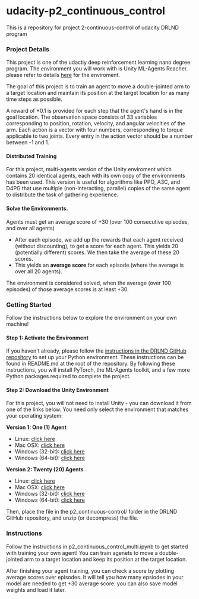 # udacity-p2_continuous_control
This is a repository for project 2-continuous-control of udacity DRLND program

### Project Details
This project is one of the udactiy deep reinforcement learning nano degree program. The environment you will work with is Unity ML-Agents Reacher. please refer to details [here](https://github.com/Unity-Technologies/ml-agents/blob/master/docs/Learning-Environment-Examples.md#reacher) for the enviroment.

The goal of this project is to train an agent to move a double-jointed arm to a target location and maintain its position at the target location for as many time steps as possible.

A reward of +0.1 is provided for each step that the agent's hand is in the goal location.
The observation space consists of 33 variables corresponding to position, rotation, velocity, and angular velocities of the arm. Each action is a vector with four numbers, corresponding to torque applicable to two joints. Every entry in the action vector should be a number between -1 and 1.

#### Distributed Training
For this project, multi-agents version of the Unity enviroment which contains 20 identical agents, each with its own copy of the environments has been used. This version is useful for algorithms like PPO, A3C, and D4PG that use multiple (non-interacting, parallel) copies of the same agent to distribute the task of gathering experience.

#### Solve the Environments.
Agents must get an average score of +30 (over 100 consecutive episodes, and over all agents)

- After each episode, we add up the rewards that each agent received (without discounting), to get a score for each agent. This yields 20 (potentially different) scores. We then take the average of these 20 scores.
- This yields an **average score** for each episode (where the average is over all 20 agents).

The environment is considered solved, when the average (over 100 episodes) of those average scores is at least +30.


### Getting Started
Follow the instructions below to explore the environment on your own machine!

#### Step 1: Activate the Environment
If you haven't already, please follow the [instructions in the DRLND GitHub repository](https://github.com/udacity/deep-reinforcement-learning#dependencies) to set up your Python environment. These instructions can be found in README.md at the root of the repository. By following these instructions, you will install PyTorch, the ML-Agents toolkit, and a few more Python packages required to complete the project.

#### Step 2: Download the Unity Environment

For this project, you will not need to install Unity - you can download it from one of the links below. You need only select the environment that matches your operating system:

**Version 1: One (1) Agent**
- Linux: [click here](https://s3-us-west-1.amazonaws.com/udacity-drlnd/P2/Reacher/one_agent/Reacher_Linux.zip)
- Mac OSX: [click here](https://s3-us-west-1.amazonaws.com/udacity-drlnd/P2/Reacher/one_agent/Reacher.app.zip)
- Windows (32-bit): [click here](https://s3-us-west-1.amazonaws.com/udacity-drlnd/P2/Reacher/one_agent/Reacher_Windows_x86.zip)
- Windows (64-bit): [click here](https://s3-us-west-1.amazonaws.com/udacity-drlnd/P2/Reacher/one_agent/Reacher_Windows_x86_64.zip)

**Version 2: Twenty (20) Agents**
- Linux: [click here](https://s3-us-west-1.amazonaws.com/udacity-drlnd/P2/Reacher/Reacher_Linux.zip)
- Mac OSX: [click here](https://s3-us-west-1.amazonaws.com/udacity-drlnd/P2/Reacher/Reacher.app.zip)
- Windows (32-bit): [click here](https://s3-us-west-1.amazonaws.com/udacity-drlnd/P2/Reacher/Reacher_Windows_x86.zip)
- Windows (64-bit): [click here](https://s3-us-west-1.amazonaws.com/udacity-drlnd/P2/Reacher/Reacher_Windows_x86_64.zip)

Then, place the file in the p2_continuous-control/ folder in the DRLND GitHub repository, and unzip (or decompress) the file.

### Instructions
Follow the instructions in p2_continuous_control_multi.ipynb to get started with training your own agent! You can train agenets to move a double-jointed arm to a target location and keep its position at the target location.

After finishing your agent training, you can check a score by plotting average scores over episodes.
It will tell you how many epsiodes in your model are needed to get +30 average score. you can also save model weights and load it later.



